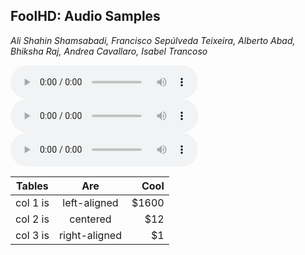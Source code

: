 ## FoolHD: Audio Samples
_Ali Shahin Shamsabadi, Francisco Sepúlveda Teixeira, Alberto Abad, Bhiksha Raj, Andrea Cavallaro, Isabel Trancoso_


<audio controls>
  <source src="original/id00012/id00012_21Uxsk56VDQ_00006_00000.wav" type="audio/wav">
</audio>

<audio controls>
  <source src="targeted/id00012/id00012_21Uxsk56VDQ_00006_00000.wav" type="audio/wav">
</audio>

<audio controls>
  <source src="untargeted/id00012/id00012_21Uxsk56VDQ_00006_00000.wav" type="audio/wav">
</audio>


| Tables   |      Are      |  Cool |
|----------|:-------------:|------:|
| col 1 is |  left-aligned | $1600 |
| col 2 is |    centered   |   $12 |
| col 3 is | right-aligned |    $1 |
   
